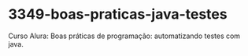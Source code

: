# 3349-boas-praticas-java-testes
Curso Alura: Boas práticas de programação: automatizando testes com java.
